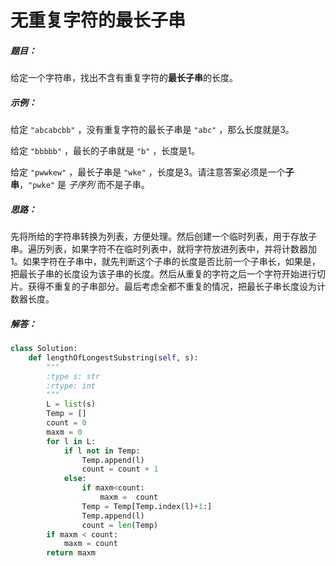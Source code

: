 # 无重复字符的最长子串 

##### 题目：

给定一个字符串，找出不含有重复字符的**最长子串**的长度。 

##### 示例：

给定 `"abcabcbb"` ，没有重复字符的最长子串是 `"abc"` ，那么长度就是3。

给定 `"bbbbb"` ，最长的子串就是 `"b"` ，长度是1。

给定 `"pwwkew"` ，最长子串是 `"wke"` ，长度是3。请注意答案必须是一个**子串**，`"pwke"` 是 *子序列*  而不是子串。

##### 思路：

先将所给的字符串转换为列表，方便处理。然后创建一个临时列表，用于存放子串。遍历列表，如果字符不在临时列表中，就将字符放进列表中，并将计数器加1。如果字符在子串中，就先判断这个子串的长度是否比前一个子串长，如果是，把最长子串的长度设为该子串的长度。然后从重复的字符之后一个字符开始进行切片。获得不重复的子串部分。最后考虑全都不重复的情况，把最长子串长度设为计数器长度。

##### 解答：

```python
class Solution:
    def lengthOfLongestSubstring(self, s):
        """
        :type s: str
        :rtype: int
        """
        L = list(s)
        Temp = []
        count = 0
        maxm = 0
        for l in L:
            if l not in Temp:
                Temp.append(l)
                count = count + 1
            else:
                if maxm<count:
                    maxm =  count
                Temp = Temp[Temp.index(l)+1:]
                Temp.append(l)
                count = len(Temp)
        if maxm < count:
            maxm = count
        return maxm
```

